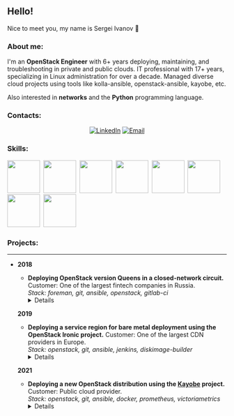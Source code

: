 ## Hello!

Nice to meet you, my name is Sergei Ivanov 👋 

### About me:
I'm an **OpenStack Engineer** with 6+ years deploying, maintaining, and troubleshooting in private and public clouds. IT professional with 17+ years, specializing in Linux administration for over a decade. Managed diverse cloud projects using tools like kolla-ansible, openstack-ansible, kayobe, etc.

Also interested in **networks** and the **Python** programming language.

### Contacts:
<div id="socials" align="center"><a href="https://www.linkedin.com/in/ivanov-sergei/"><img src="https://img.shields.io/badge/LinkedIn-blue?style=for-the-badge&logo=linkedin&logoColor=white" alt="LinkedIn"/></a>
<a href="mailto:ivanovs.it@gmail.com"><img src="https://img.shields.io/badge/mail-blue?style=for-the-badge&logo=gmail&logoColor=white" alt="Email"/></a>
</div>

### Skills:
<img src="https://cdn.jsdelivr.net/gh/devicons/devicon@latest/icons/openstack/openstack-original.svg" height="75" width="75" />&nbsp;
<img src="https://cdn.jsdelivr.net/gh/devicons/devicon@latest/icons/ansible/ansible-plain.svg" height="75" width="75" />&nbsp;
<img src="https://cdn.jsdelivr.net/gh/devicons/devicon@latest/icons/terraform/terraform-original.svg" height="75" width="75" />&nbsp;
<img src="https://cdn.jsdelivr.net/gh/devicons/devicon@latest/icons/bash/bash-original.svg" height="75" width="75" />&nbsp;
<img src="https://cdn.jsdelivr.net/gh/devicons/devicon@latest/icons/python/python-original.svg" height="75" width="75" />&nbsp;
<img src="https://cdn.jsdelivr.net/gh/devicons/devicon@latest/icons/prometheus/prometheus-original.svg" height="75" width="75" />&nbsp;
<img src="https://cdn.jsdelivr.net/gh/devicons/devicon@latest/icons/docker/docker-plain.svg" height="75" width="75" />&nbsp;
<img src="https://cdn.jsdelivr.net/gh/devicons/devicon@latest/icons/gitlab/gitlab-original.svg" height="75" width="75"/>&nbsp;
    
### Projects:
---
* **2018**
  * **Deploying OpenStack version Queens in a closed-network circuit.**    
  Customer: One of the largest fintech companies in Russia.  
  *Stack: foreman, git, ansible, openstack, gitlab-ci*
    <details><summary>Details</summary>
    Project involved preparing an all-in-one image for deploying private clouds in a closed environment.<br>
    The image included all necessary components such as OS packages, Python packages, and Ansible playbooks.<br>
    The project was based on the open-source <a href="https://github.com/openstack/openstack-ansible">openstack-ansible</a> project.<br>
    My role included preparing Ansible configuration in a test environment and customizing Ansible playbooks to meet client requirements.<br>
    Preparing documentation for the Operations team on deploying a private cloud.
  </details>

  **2019**
  * **Deploying a service region for bare metal deployment using the OpenStack Ironic project.**
  Customer: One of the largest CDN providers in Europe.  
  *Stack: openstack, git, ansible, jenkins, diskimage-builder*
    <details><summary>Details</summary>
    To deploy the service region, the <a href="https://github.com/openstack/openstack-ansible">openstack-ansible</a> project was used.<br>
    Image preparation was done using the diskimage-builder project.<br>
    Setting up a CI/CD pipelines for Jenkins.
    </details>

  **2021**
  * **Deploying a new OpenStack distribution using the [Kayobe](https://github.com/openstack/kayobe) project.**  
    Customer: Public cloud provider.  
    *Stack: openstack, git, ansible, docker, prometheus, victoriametrics*
    <details><summary>Details</summary>
    The project aimed to replace the existing cloud with a new one that meets scalability, maintainability, and update criteria.<br>
    To meet business requirements, it was decided to use the <a href="https://github.com/openstack/kayobe">Kayobe</a> project, which includes <a href="https://github.com/openstack/bifrost">Bifrost</a> + <a href="https://github.com/openstack/kolla-ansible">Kolla-ansible</a>.<br>
    ML2/OVN was used as the Neutron backend.<br>
    Additional OpenStack components, including Octavia and Barbican, were integrated into the new distribution.<br>
    Monitoring based on Prometheus, VictoriaMetrics, and Grafana was also implemented.<br>
    Deployment adjustments were made to facilitate offline deployment using Pulp.<br>
    Functionality was verified using Tempest.<br>
    Performance thresholds were evaluated using Rally.<br>  
    My role in the project involved developing configurations for Kayobe, testing hypotheses, and cloud testing.
    </details>
